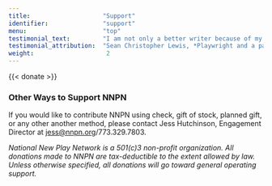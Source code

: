 ```yaml
---
title:                    "Support"
identifier:               "support"
menu:                     "top"
testimonial_text:         "I am not only a better writer because of my association with NNPN, but I am a better artist and - through witnessing firsthand their generosity - a better person."
testimonial_attribution:  "Sean Christopher Lewis, *Playwright and a participant in 5 NNPN Programs*"
weight:                    2
---
```


{{< donate >}}


### Other Ways to Support NNPN
If you would like to contribute NNPN using check, gift of stock, planned gift, or any other another method, please contact Jess Hutchinson, Engagement Director at [jess@nnpn.org](mailto:jess@nnpn.org)/773.329.7803.

*National New Play Network is a 501(c)3 non-profit organization. All donations made to NNPN are tax-deductible to the extent allowed by law. Unless otherwise specified, all donations will go toward general operating support.*
